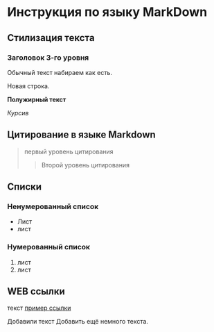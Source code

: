 # Инструкция по языку MarkDown

## Стилизация текста

### Заголовок 3-го уровня


Обычный текст набираем как есть.

Новая строка.

**Полужирный текст**

*Курсив* 

## Цитирование в языке Markdown
>первый уровень цитирования
>>Второй уровень цитирования
## Списки 
### Ненумерованный список

* Лист
* лист
### Нумерованный список
1. лист
2. лист

## WEB ссылки
текст [пример ссылки](http.example.com "Всплывающая подсказка")

Добавили текст
Добавить ещё немного текста.
